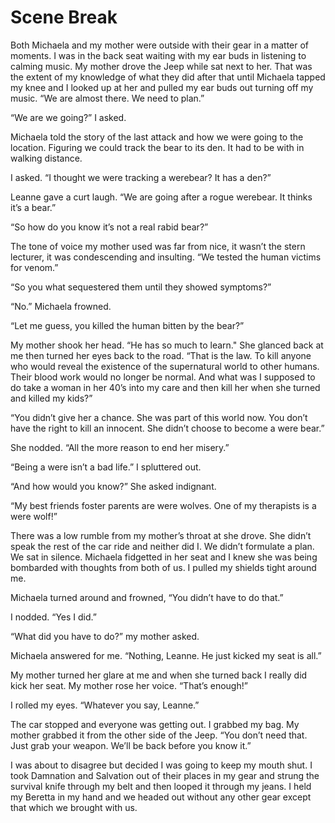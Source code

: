 #  Scene Break

Both Michaela and my mother were outside with their gear in a matter of moments.
I was in the back seat waiting with my ear buds in listening to calming music.
My mother drove the Jeep while sat next to her. That was the extent of my
knowledge of what they did after that until Michaela tapped my knee and I looked
up at her and pulled my ear buds out turning off my music. “We are almost there.
We need to plan.”

“We are we going?” I asked.

Michaela told the story of the last attack and how we were going to the
location. Figuring we could track the bear to its den. It had to be with in
walking distance.

I asked. “I thought we were tracking a werebear? It has a den?”

Leanne gave a curt laugh. “We are going after a rogue werebear. It thinks it’s a
bear.”

“So how do you know it’s not a real rabid bear?”

The tone of voice my mother used was far from nice, it wasn’t the stern
lecturer, it was condescending and insulting. “We tested the human victims for
venom.”

“So you what sequestered them until they showed symptoms?”

“No.” Michaela frowned.

“Let me guess, you killed the human bitten by the bear?”

My mother shook her head. “He has so much to learn." She glanced back at me then
turned her eyes back to the road. “That is the law. To kill anyone who would
reveal the existence of the supernatural world to other humans. Their blood work
would no longer be normal. And what was I supposed to do take a woman in her
40’s into my care and then kill her when she turned and killed my kids?”

“You didn’t give her a chance. She was part of this world now. You don’t have
the right to kill an innocent. She didn’t choose to become a were bear.”

She nodded. “All the more reason to end her misery.”

“Being a were isn’t a bad life.” I spluttered out.

“And how would you know?” She asked indignant.

“My best friends foster parents are were wolves. One of my therapists is a were
wolf!”

There was a low rumble from my mother’s throat at she drove. She didn’t speak
the rest of the car ride and neither did I. We didn’t formulate a plan. We sat
in silence. Michaela fidgetted in her seat and I knew she was being bombarded
with thoughts from both of us. I pulled my shields tight around me.

Michaela turned around and frowned, “You didn’t have to do that.”

I nodded. “Yes I did.”

“What did you have to do?” my mother asked.

Michaela answered for me. “Nothing, Leanne. He just kicked my seat is all.”

My mother turned her glare at me and when she turned back I really did kick her
seat. My mother rose her voice. “That’s enough!”

I rolled my eyes. “Whatever you say, Leanne.”

The car stopped and everyone was getting out. I grabbed my bag. My mother
grabbed it from the other side of the Jeep. “You don’t need that. Just grab your
weapon. We’ll be back before you know it.”

I was about to disagree but decided I was going to keep my mouth shut. I took
Damnation and Salvation out of their places in my gear and strung the survival
knife through my belt and then looped it through my jeans. I held my Beretta in
my hand and we headed out without any other gear except that which we brought
with us.

